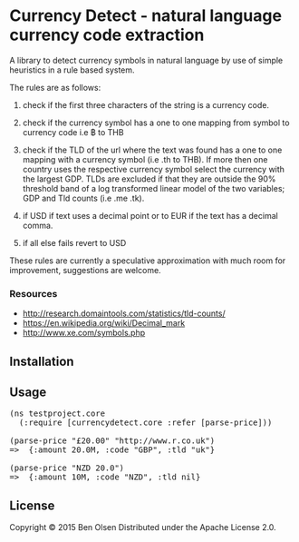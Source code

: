 # Currency Detect - natural language currency code extraction

A library to detect currency symbols in natural language by use of simple heuristics in a rule based system.

The rules are as follows:

1. check if the first three characters of the string is a currency code.

2. check if the currency symbol has a one to one mapping from symbol to currency code i.e ฿ to THB

3. check if the TLD of the url where the text was found has a one to one mapping with a currency symbol (i.e .th to THB).
If more then one country uses the respective currency symbol select the currency with the largest GDP.
TLDs are excluded if that they are outside the 90% threshold band of a log transformed linear model of the two variables; GDP and Tld counts (i.e .me .tk).

4. if USD if text uses a decimal point or to EUR if the text has a decimal comma.

5. if all else fails revert to USD

These rules are currently a speculative approximation with much room for improvement, suggestions are welcome. 

### Resources

* http://research.domaintools.com/statistics/tld-counts/
* https://en.wikipedia.org/wiki/Decimal_mark
* http://www.xe.com/symbols.php

## Installation


## Usage

<pre>
(ns testproject.core
  (:require [currencydetect.core :refer [parse-price]))

(parse-price "£20.00" "http://www.r.co.uk")
=>  {:amount 20.0M, :code "GBP", :tld "uk"}

(parse-price "NZD 20.0")
=>  {:amount 10M, :code "NZD", :tld nil}
</pre>


## License

Copyright © 2015 Ben Olsen
Distributed under the Apache License 2.0.
